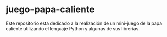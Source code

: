 # juego-papa-caliente
Este repositorio esta dedicado a la realización de un mini-juego de la papa caliente utilizando el lenguaje Python y algunas de sus librerías.
